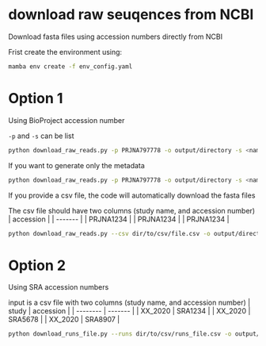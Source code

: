 # download raw seuqences from NCBI
Download fasta files using accession numbers directly from NCBI

Frist create the environment using:
```bash
mamba env create -f env_config.yaml
```

# Option 1
Using BioProject accession number

`-p` and `-s` can be list
```bash
python download_raw_reads.py -p PRJNA797778 -o output/directory -s <name of the study>
```
If you want to generate only the metadata
```bash
python download_raw_reads.py -p PRJNA797778 -o output/directory -s <name of the study> --runs_only
```

If you provide a csv file, the code will automatically download the fasta files

The csv file should have two columns (study name, and accession number)
| accession |
| ------- |
| PRJNA1234 |
| PRJNA1234 |
| PRJNA1234 |
```bash
python download_raw_reads.py --csv dir/to/csv/file.csv -o output/directory
```

# Option 2
Using SRA accession numbers

input is a csv file with two columns (study name, and accession number)
| study    | accession |
| -------- | ------- |
| XX_2020  | SRA1234    |
| XX_2020 | SRA5678     |
| XX_2020    | SRA8907    |
```bash
python download_runs_file.py --runs dir/to/csv/runs_file.csv -o output/directory -s XX_2020
```
